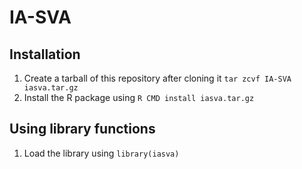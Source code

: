 # IA-SVA

## Installation
1. Create a tarball of this repository after cloning it `tar zcvf IA-SVA iasva.tar.gz`
2. Install the R package using `R CMD install iasva.tar.gz`

## Using library functions
1. Load the library using `library(iasva)`